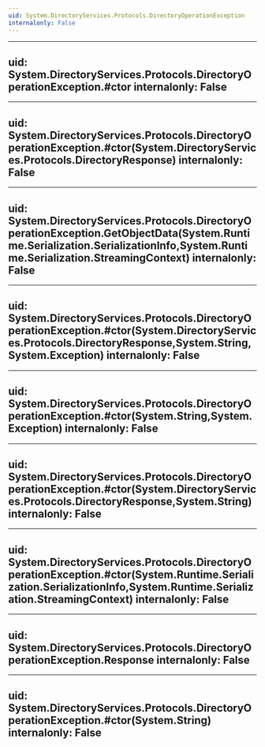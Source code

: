 ```yaml
---
uid: System.DirectoryServices.Protocols.DirectoryOperationException
internalonly: False
---
```


---
uid: System.DirectoryServices.Protocols.DirectoryOperationException.#ctor
internalonly: False
---

---
uid: System.DirectoryServices.Protocols.DirectoryOperationException.#ctor(System.DirectoryServices.Protocols.DirectoryResponse)
internalonly: False
---

---
uid: System.DirectoryServices.Protocols.DirectoryOperationException.GetObjectData(System.Runtime.Serialization.SerializationInfo,System.Runtime.Serialization.StreamingContext)
internalonly: False
---

---
uid: System.DirectoryServices.Protocols.DirectoryOperationException.#ctor(System.DirectoryServices.Protocols.DirectoryResponse,System.String,System.Exception)
internalonly: False
---

---
uid: System.DirectoryServices.Protocols.DirectoryOperationException.#ctor(System.String,System.Exception)
internalonly: False
---

---
uid: System.DirectoryServices.Protocols.DirectoryOperationException.#ctor(System.DirectoryServices.Protocols.DirectoryResponse,System.String)
internalonly: False
---

---
uid: System.DirectoryServices.Protocols.DirectoryOperationException.#ctor(System.Runtime.Serialization.SerializationInfo,System.Runtime.Serialization.StreamingContext)
internalonly: False
---

---
uid: System.DirectoryServices.Protocols.DirectoryOperationException.Response
internalonly: False
---

---
uid: System.DirectoryServices.Protocols.DirectoryOperationException.#ctor(System.String)
internalonly: False
---

